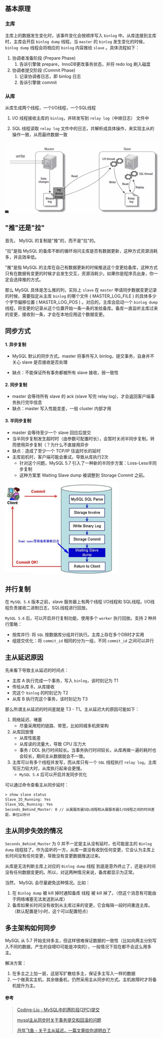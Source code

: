 ## 基本原理

### 主库

主库上的数据发生变化时，该事件变化会按顺序写入 `binlog` 中。从库连接到主库时，主库会开启 `binlog dump` 线程。当 `master` 的 `binlog` 发生变化的时候，`binlog dump` 线程会将相应的 `binlog` 内容推给 `slave` 。具体流程如下：

1. 协调者准备阶段 (Prepare Phase)
   1. 告诉引擎做 prepare，InnoDB更改事务状态，并将 redo log 刷入磁盘
2. 协调者提交阶段 (Commit Phase)
   1. 记录协调者日志，即 binlog 日志
   2. 告诉引擎做 commit



### 从库

从库生成两个线程，一个I/O线程，一个SQL线程

1. I/O 线程接收主库的 `binlog`，并转发写到 `relay log`（中继日志） 文件中

2. SQL 线程读取 `relay log` 文件中的日志，并解析成具体操作，来实现主从的操作一致，从而最终数据一致

![img](assets/20180313225542529.png)







## "推"还是"拉"

首先， MySQL 的复制是"推"的，而不是"拉"的。

"拉"是指 MySQL 的备库不断的循环询问主库是否有数据更新，这种方式资源消耗多，并且效率低。

"推"是指 MySQL 的主库在自己有数据更新的时候推送这个变更给备库，这种方式只有在数据有变更的时候才会发生交互，资源消耗少。如果你是程序员出身，你一定会选择推的方式。

那么 MySQL 具体是怎么推的列，实际上 `slave` 在 `master` 申请同步数据变更记录的时候，需要指定从主库 `binlog` 的哪个文件 ( MASTER_LOG_FILE ) 的具体多少个字节偏移位置 ( MASTER_LOG_POS ) 。对应的，主库会启动一个 `binlog dump` 线程，将变更的记录从这个位置开始一条一条的发给备库。备库一直监听主库过来的变更，接收到一条，才会在本地应用这个数据变更。





## 同步方式

#### 1. 异步复制
- MySQL 默认的同步方式。master 将事件写入 binlog，提交事务，自身并不关心 slave 是否接收是否处理

- 缺点：不能保证所有事务都被所有 slave 接收，弱一致性

#### 2. 同步复制
- master 会等待所有 slave 的 ack (slave 写完 relay log)，才会返回客户端事务执行完毕信息
- 缺点：master 写入性能变差，一般 cluster 内部才用

#### 3. 半同步复制

- master 会等待至少一个 slave 回应后提交
- 当半同步复制发生超时时（由参数可配置时长），会暂时关闭半同步复制，转而使用异步复制（？为什么不直接用异步
- 缺点：造成了至少一个 TCP/IP 往返时长的延时
- 主库宕机时，客户端可能会重试，导致从库执行2次
  - 针对这个问题，MySQL 5.7 引入了一种新的半同步方案：Loss-Less半同步复制
  - 这种方案里 Waiting Slave dump 被调整到 Storage Commit 之前。

<img src="assets/576154-20160804163916122-156935432.jpg" alt="img" style="zoom:80%;" />



## 并行复制

在 `MySQL 5.6` 版本之前，slave 服务器上有两个线程 I/O线程和 SQL线程。I/O线程负责接收二进制日志，SQL线程进行回放。

`MySQL 5.6` 后，可以开启并行复制功能，使用多个 `worker` 执行回放。支持 2 种并行策略：

- 按库并行: 将 `SQL` 按数据库分组并行执行。主库上存在多个DB时才实用
- 组提交优化：将 `commit_id` 相同的分为一组，不同 `commit_id` 之间可以并行





## 主从延迟原因

先来看下导致主从延迟的时间点：

- 主库 A 执行完成一个事务，写入 `binlog`，该时刻记为 T1
- 传给从库 B，从库接收
- 完这个 `binlog` 的时刻记为 T2
- 从库 B 执行完这个事务，该时刻记为 T3

那么所谓主从延迟的时间差就是 T3 - T1。主从延迟大的原因可能如下：

1. 网络延迟、堵塞
    - 尽量采用短的链路、带宽，比如同城多机房架构
2. 从库回放慢
    - 从库性能差
    - 从库读的流量大，导致 CPU 压力大
    - 事务 / DDL 执行时间较长。当事务执行时间较长，从库再做一遍的耗时也会较长，期间主从数据就会不一致。
4. 主库可以有多个线程并发写，而从库只有一个 `SQL` 线程执行 `relay log`。主库写压力较大时，从库执行起来会更慢。
    - `MySQL 5.6` 后可以开启并发同步优化



可以通过命令查看主从同步延时：

```mysql
> show slave status
Slave_IO_Running: Yes
Slave_SQL_Running: Yes
Seconds_Behind_Master: 0 // 从属服务器SQL线程和从属服务器I/O线程之间的时间差距，单位以秒计
```





## 主从同步失效的情况

`Seconds_Behind_Master` 为 0 并不一定是主从没有延时，也可能是主的 `Binlog dump` 线程挂了。作为监听的一方，从库一直没有收到任何变更，它会认为主库上长时间没有任何变更，导致没有变更数据推送过来。

从库是无法判断主库上对应的 `Binlog dump` 线程 到底是意外终止了，还是长时间没有任何数据变更的。所以，对这两种情况来说，备库都显示为正常。

当然， MySQL 会尽量避免这种情况。比如：
1. 在 `Binlog dump` 被 kill 掉时通知备库 线程 被 kill 掉了。（但这个消息有可能由于网络堵塞无法发送到从库）
2. 备库如果长时间没有收到从主库过来的变更，它会每隔一段时间重连主库。（默认配置是1小时，这个可以配置短点）





## 多主架构如何同步

MySQL 从 5.7 开始支持多主，但这样很难保证数据的一致性（比如向两主分别写入不同的数据，产生的自增ID可能是冲突的），一般情况下现在都不会这么用多主。

解决方案：

1. 在多主之上加一层，这层写扩散给多主，保证多主写入一样的数据
2. 一个做真实主机，其余做备机，仍然采用主从同步的方式。主机故障时才将备机提升为主。



#### 参考
> [Coding-Liu - MySQL中的两阶段(2PC)提交](https://www.cnblogs.com/codingLiu/p/12725789.html)
> 
> [mysql主从同步时关于事务提交和回滚的问题 ](https://bbs.51cto.com/thread-1544611-1.html)
>
> [月伴飞鱼 - 关于主从延迟，一篇文章给你讲明白了](https://mp.weixin.qq.com/s/lR7uUfLfPlMS5qP6m84KTQ)
